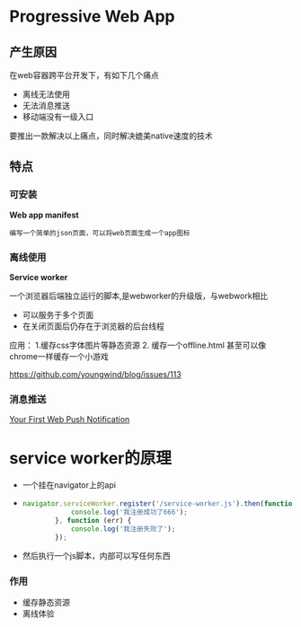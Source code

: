 # Progressive Web App

## 产生原因

在web容器跨平台开发下，有如下几个痛点

- 离线无法使用
- 无法消息推送
- 移动端没有一级入口

要推出一款解决以上痛点，同时解决媲美native速度的技术

## **特点**

### 可安装

**Web app manifest**

	编写一个简单的json页面，可以将web页面生成一个app图标

### 离线使用

**Service worker**

一个浏览器后端独立运行的脚本,是webworker的升级版，与webwork相比

- 可以服务于多个页面
- 在关闭页面后仍存在于浏览器的后台线程

应用： 1.缓存css字体图片等静态资源 2. 缓存一个offline.html 甚至可以像chrome一样缓存一个小游戏

https://github.com/youngwind/blog/issues/113

### 消息推送

[Your First Web Push Notification](https://developers.google.com/web/fundamentals/codelabs/push-notifications/)



# service worker的原理

- 一个挂在navigator上的api

- ```js
  navigator.serviceWorker.register('/service-worker.js').then(function (registration) {
              console.log('我注册成功了666');
          }, function (err) {
              console.log('我注册失败了');
          });
  ```

- 然后执行一个js脚本，内部可以写任何东西

### 作用

- 缓存静态资源
- 离线体验